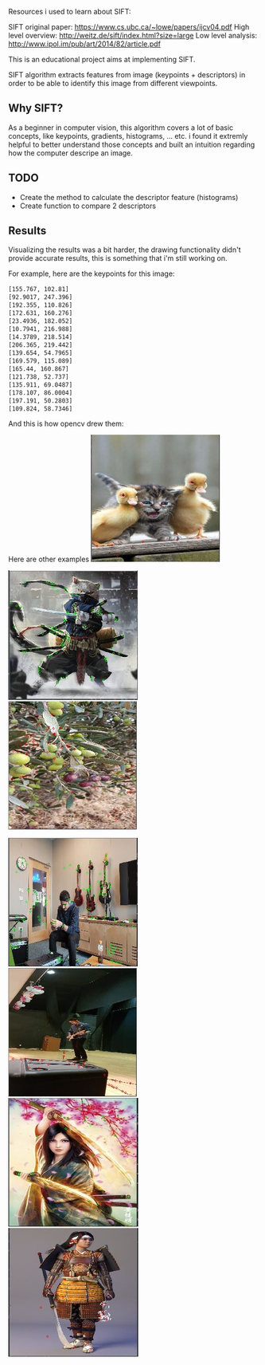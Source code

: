 Resources i used to learn about SIFT:

SIFT original paper: https://www.cs.ubc.ca/~lowe/papers/ijcv04.pdf
High level overview: http://weitz.de/sift/index.html?size=large
Low level analysis: http://www.ipol.im/pub/art/2014/82/article.pdf

This is an educational project aims at implementing SIFT.

SIFT algorithm extracts features from image (keypoints + descriptors) in order to be able to identify this image from different viewpoints.

## Why SIFT?
As a beginner in computer vision, this algorithm covers a lot of basic concepts, like keypoints, gradients, histograms, ... etc. i found it extremly helpful to better understand those concepts and built an intuition regarding how the computer descripe an image.

## TODO
* Create the method to calculate the descriptor feature (histograms)
* Create function to compare 2 descriptors

## Results
Visualizing the results was a bit harder, the drawing functionality didn't provide accurate results, this is something that i'm still working on.

For example, here are the keypoints for this image:
```[34.8005, 51.1822]
[155.767, 102.81]
[92.9017, 247.396]
[192.355, 110.826]
[172.631, 160.276]
[23.4936, 182.052]
[10.7941, 216.988]
[14.3789, 218.514]
[206.365, 219.442]
[139.654, 54.7965]
[169.579, 115.089]
[165.44, 160.867]
[121.738, 52.737]
[135.911, 69.0487]
[178.107, 86.0004]
[197.191, 50.2803]
[109.824, 58.7346]
```

And this is how opencv drew them:

Here are other examples
![alt text](./images/cat_ducks.jpg?raw=true)

![alt text](./images/keypoints_cat.jpg?raw=true)
![alt text](./images/olives.jpg?raw=true)

![alt text](./images/keypoints_me.jpg?raw=true)
![alt text](./images/me_guitar.jpg?raw=true)
![alt text](./images/keypoints_samurai1.jpg?raw=true)
![alt text](./images/keypoints_samurai2.jpg?raw=true)


